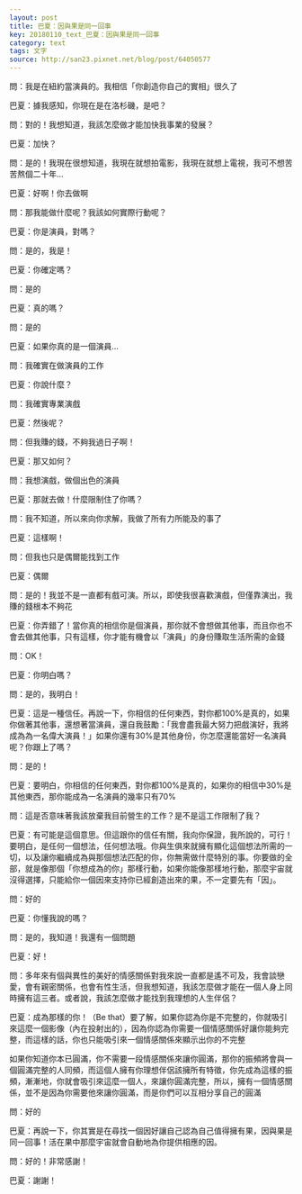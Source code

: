 ```yaml
---
layout: post
title: 巴夏：因與果是同一回事
key: 20180110_text_巴夏：因與果是同一回事
category: text
tags: 文字
source: http://san23.pixnet.net/blog/post/64050577
---
```



問：我是在紐約當演員的。我相信「你創造你自己的實相」很久了

巴夏：據我感知，你現在是在洛杉磯，是吧？

問：對的！我想知道，我該怎麼做才能加快我事業的發展？

巴夏：加快？

問：是的！我現在很想知道，我現在就想拍電影，我現在就想上電視，我可不想苦苦熬個二十年…

巴夏：好啊！你去做啊

問：那我能做什麼呢？我該如何實際行動呢？

巴夏：你是演員，對嗎？

問：是的，我是！

巴夏：你確定嗎？

問：是的

巴夏：真的嗎？

問：是的

巴夏：如果你真的是一個演員…

問：我確實在做演員的工作

巴夏：你說什麼？

問：我確實專業演戲

巴夏：然後呢？

問：但我賺的錢，不夠我過日子啊！

巴夏：那又如何？

問：我想演戲，做個出色的演員

巴夏：那就去做！什麼限制住了你嗎？

問：我不知道，所以來向你求解，我做了所有力所能及的事了

巴夏：這樣啊！

問：但我也只是偶爾能找到工作

巴夏：偶爾

問：是的！我並不是一直都有戲可演。所以，即使我很喜歡演戲，但僅靠演出，我賺的錢根本不夠花

巴夏：你弄錯了！當你真的相信你是個演員，那你就不會想做其他事，而且你也不會去做其他事，只有這樣，你才能有機會以「演員」的身份賺取生活所需的金錢

問：OK！

巴夏：你明白嗎？

問：是的，我明白！

巴夏：這是一種信任。再說一下，你相信的任何東西，對你都100%是真的，如果你做著其他事，還想著當演員，還自我鼓勵：「我會盡我最大努力把戲演好，我將成為為一名偉大演員！」如果你還有30%是其他身份，你怎麼還能當好一名演員呢？你跟上了嗎？

問：是的！

巴夏：要明白，你相信的任何東西，對你都100%是真的，如果你的相信中30%是其他東西，那你能成為一名演員的幾率只有70%

問：這是否意味著我該放棄我目前營生的工作？是不是這工作限制了我？

巴夏：有可能是這個意思。但這跟你的信任有關，我向你保證，我所說的，可行！要明白，是任何一個想法，任何想法哦。你與生俱來就擁有顯化這個想法所需的一切，以及讓你繼續成為與那個想法匹配的你，你無需做什麼特別的事。你要做的全部，就是像那個「你想成為的你」那樣行動，如果你能像那樣地行動，那麼宇宙就沒得選擇，只能給你一個因來支持你已經創造出來的果，不一定要先有「因」。

問：好的

巴夏：你懂我說的嗎？

問：是的，我知道！我還有一個問題

巴夏：好！

問：多年來有個與異性的美好的情感關係對我來說一直都是遙不可及，我會談戀愛，會有親密關係，也會有性生活，但我想知道，我該怎麼做才能在一個人身上同時擁有這三者。或者說，我該怎麼做才能找到我理想的人生伴侶？

巴夏：成為那樣的你！（Be that）要了解，如果你認為你是不完整的，你就吸引來這麼一個影像（內在投射出的），因為你認為你需要一個情感關係好讓你能夠完整，而這樣的話，你也只能吸引來一個情感關係來顯示出你的不完整

如果你知道你本已圓滿，你不需要一段情感關係來讓你圓滿，那你的振頻將會與一個圓滿完整的人同頻，而這個人擁有你理想伴侶該擁所有特徵，你先成為這樣的振頻，漸漸地，你就會吸引來這麼一個人，來讓你圓滿完整，所以，擁有一個情感關係，並不是因為你需要他來讓你圓滿，而是你們可以互相分享自己的圓滿

問：好的

巴夏：再說一下，你其實是在尋找一個因好讓自己認為自己值得擁有果，因與果是同一回事！活在果中那麼宇宙就會自動地為你提供相應的因。

問：好的！非常感謝！

巴夏：謝謝！
